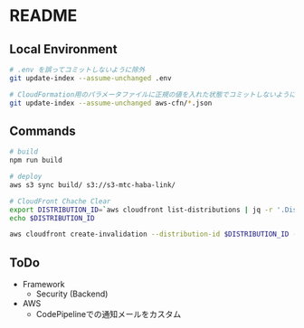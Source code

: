 # README

## Local Environment

```sh
# .env を誤ってコミットしないように除外
git update-index --assume-unchanged .env

# CloudFormation用のパラメータファイルに正規の値を入れた状態でコミットしないように除外
git update-index --assume-unchanged aws-cfn/*.json
```

## Commands

```sh
# build
npm run build

# deploy
aws s3 sync build/ s3://s3-mtc-haba-link/

# CloudFront Chache Clear
export DISTRIBUTION_ID=`aws cloudfront list-distributions | jq -r '.DistributionList.Items[0].Id'`
echo $DISTRIBUTION_ID

aws cloudfront create-invalidation --distribution-id $DISTRIBUTION_ID --paths "/*"
```

## ToDo

- Framework
  - Security (Backend)
- AWS
  - CodePipelineでの通知メールをカスタム
